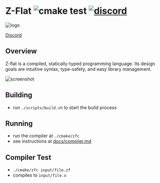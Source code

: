 # Z-Flat ![cmake test](https://github.com/adamhutchings/zflat/workflows/cmake/badge.svg?style=for-the-badge) <a href="https://discord.gg/UPqeyvzPcq">![discord](https://img.shields.io/badge/UPqeyvzPcq?style=for-the-badge&logo=discord&logoColor=white)</a>
![logo](https://github.com/adamhutchings/zflat/blob/main/logo.png)

[Discord](https://discord.gg/)


## Overview

Z-flat is a compiled, statically-typed programming language. Its design goals
are intuitive syntax, type-safety, and easy library management.

![screenshot](https://github.com/adamhutchings/zflat/blob/main/screenshot.png)

## Building
- run `./scripts/build.sh` to start the build process

## Running
- run the compiler at `./cmake/zfc`
- see instructions at [docs/compiler.md](https://github.com/adamhutchings/zflat/blob/main/docs/compiler.md)

## Compiler Test
- `./cmake/zfc input/file.zf`
- compiles to `input/file.o`
